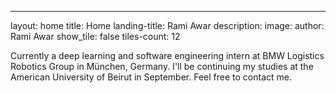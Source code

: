 ---
layout: home
title: Home
landing-title: Rami Awar
description: 
image: 
author: Rami Awar
show_tile: false
tiles-count: 12

Currently a deep learning and software engineering intern at BMW Logistics Robotics Group in München, Germany. I'll be continuing my studies at the American University of Beirut in September. Feel free to contact me.